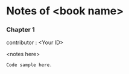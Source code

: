 # Notes of &lt;book name&gt;  

### Chapter 1  
contributor : &lt;Your ID&gt;  

&lt;notes here&gt;

```
Code sample here.
```
